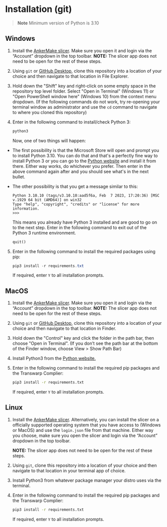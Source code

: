 # Installation (git)

> **Note**
> Minimum version of Python is 3.10

## Windows

1. Install the [AnkerMake slicer](https://www.ankermake.com/software). Make sure you open it and login via the “Account” dropdown in the top toolbar.
   **NOTE:** The slicer app does not need to be open for the rest of these steps.
   
2. Using `git` or [GitHub Desktop](https://desktop.github.com/), clone this repository into a location of your choice and then navigate to that location in File Explorer.

3. Hold down the "Shift" key and right-click on some empty space in the repository top level folder. Select "Open in Terminal" (Windows 11) or  "Open PowerShell window here" (Windows 10) from the context menu dropdown. (If the following commands do not work, try re-opening your terminal window as administrator and use the `cd` command to navigate to where you cloned this repository)

4. Enter in the following command to install/check Python 3:

   ```powershell
   python3
   ```

   Now, one of two things will happen:

- The first possibility is that the Microsoft Store will open and prompt you to install Python 3.10. You can do that and that's a perfectly fine way to install Python 3 or you can go to the [Python website](https://www.python.org/downloads/) and install it from there. Either way works, do whichever you prefer. Then enter in the above command again after and you should see what's in the next bullet.

- The other possibility is that you get a message similar to this:

  ```
  Python 3.10.10 (tags/v3.10.10:aad5f6a, Feb  7 2023, 17:20:36) [MSC v.1929 64 bit (AMD64)] on win32
  Type "help", "copyright", "credits" or "license" for more information.
  >>>
  ```

  This means you already have Python 3 installed and are good to go on to the next step. Enter in the following command to exit out of the Python 3 runtime environment.

  ```python
  quit()
  ```

5. Enter in the following command to install the required packages using pip:

   ```powershell
   pip3 install -r requirements.txt
   ```

   If required, enter `Y` to all installation prompts.



## MacOS

1. Install the [AnkerMake slicer](https://www.ankermake.com/software). Make sure you open it and login via the “Account” dropdown in the top toolbar.
   **NOTE:** The slicer app does not need to be open for the rest of these steps.

2. Using `git` or [GitHub Desktop](https://desktop.github.com/), clone this repository into a location of your choice and then navigate to that location in Finder.

3. Hold down the "Control" key and click the folder in the path bar, then choose "Open in Terminal". (If you don’t see the path bar at the bottom of the Finder window, choose View > Show Path Bar)

4. Install Python3 from the [Python website.](https://www.python.org/downloads/macos/)

5. Enter in the following command to install the required pip packages and the Transwarp Complier:

   ```bash
   pip3 install -r requirements.txt
   ```

   If required, enter `Y` to all installation prompts.

## Linux

1. Install the [AnkerMake slicer](https://www.ankermake.com/software). Alternatively, you can install the slicer on a officially supported operating system that you have access to (Windows or MacOS) and use the `login.json` file from that machine. Either way you choose, make sure you open the slicer and login via the “Account” dropdown in the top toolbar.

   **NOTE:** The slicer app does not need to be open for the rest of these steps.

2. Using `git`, clone this repository into a location of your choice and then navigate to that location in your terminal app of choice.

3. Install Python3 from whatever package manager your distro uses via the terminal.

4. Enter in the following command to install the required pip packages and the Transwarp Complier:

   ```bash
   pip3 install -r requirements.txt
   ```

   If required, enter `Y` to all installation prompts.
